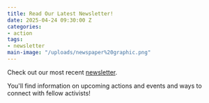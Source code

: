 ```yaml
---
title: Read Our Latest Newsletter!
date: 2025-04-24 09:30:00 Z
categories:
- action
tags:
- newsletter
main-image: "/uploads/newspaper%20graphic.png"
---
```


Check out our most recent [newsletter](https://mailchi.mp/d58dbf80ed9c/2025-4-24-indivisiblelab-newsletter-10351100).

You'll find information on upcoming actions and events and ways to connect with fellow activists! 